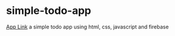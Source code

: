 # simple-todo-app
<a href="https://firstproject-176a2.web.app/">App Link</a>
a simple todo app using html, css, javascript and firebase
